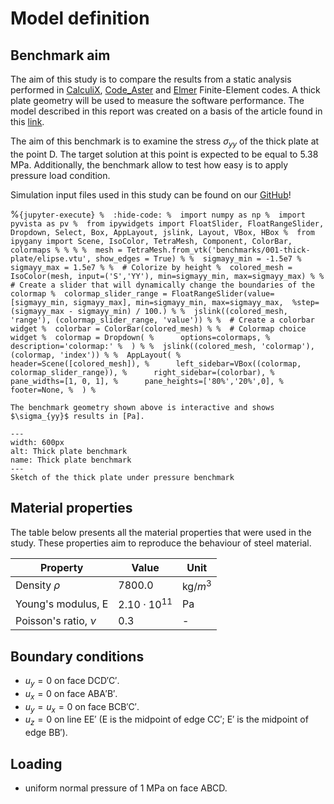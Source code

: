 # Model definition
## Benchmark aim

The aim of this study is to compare the results from a static analysis performed in [CalculiX](http://www.calculix.de/), [Code_Aster](https://code-aster.org/) and [Elmer](http://www.elmerfem.org/blog/) Finite-Element codes. A thick plate geometry will be used to measure the software performance. The model described in this report was created on a basis of the article found in this [link](http://wufengyun.com:888/v6.14/books/bmk/ch04s02anf10.html).

The aim of this benchmark is to examine the stress $\sigma_{yy}$ of the thick plate at the point D. The target solution at this point is expected to be equal to 5.38 MPa. Additionally, the benchmark allow to test how easy is to apply pressure load condition.

Simulation input files used in this study can be found on our [GitHub](https://github.com/spolanski/CoFEA/tree/master/benchmarks/01-LE10-Thick-Plate)!

%```{jupyter-execute}
%  :hide-code:
%  import numpy as np
%  import pyvista as pv
%  from ipywidgets import FloatSlider, FloatRangeSlider, Dropdown, Select, Box, AppLayout, jslink, Layout, VBox, HBox
%  from ipygany import Scene, IsoColor, TetraMesh, Component, ColorBar, colormaps
%
%
%
%  mesh = TetraMesh.from_vtk('benchmarks/001-thick-plate/elipse.vtu', show_edges = True)
%
%  sigmayy_min = -1.5e7
%  sigmayy_max = 1.5e7
%
%  # Colorize by height
%  colored_mesh = IsoColor(mesh, input=('S','YY'), min=sigmayy_min, max=sigmayy_max)
%
%  # Create a slider that will dynamically change the boundaries of the colormap
%  colormap_slider_range = FloatRangeSlider(value=[sigmayy_min, sigmayy_max], min=sigmayy_min, max=sigmayy_max,  %step=(sigmayy_max - sigmayy_min) / 100.)
%
%  jslink((colored_mesh, 'range'), (colormap_slider_range, 'value'))
%
%  # Create a colorbar widget
%  colorbar = ColorBar(colored_mesh)
%
%  # Colormap choice widget
%  colormap = Dropdown(
%      options=colormaps,
%      description='colormap:'
%  )
%
%  jslink((colored_mesh, 'colormap'), (colormap, 'index'))
%
%  AppLayout(
%      header=Scene([colored_mesh]),
%      left_sidebar=VBox((colormap, colormap_slider_range)),
%      right_sidebar=(colorbar),
%      pane_widths=[1, 0, 1],
%      pane_heights=['80%','20%',0],
%      footer=None,
%  )
%```


```{Tip}
The benchmark geometry shown above is interactive and shows $\sigma_{yy}$ results in [Pa].
```

```{figure} .   /sketch.png
---
width: 600px
alt: Thick plate benchmark
name: Thick plate benchmark
---
Sketch of the thick plate under pressure benchmark
```

## Material properties

The table below presents all the material properties that were used in the study. These properties aim to reproduce the behaviour of steel material.

| Property               | Value                | Unit       |
|------------------------|----------------------|------------|
| Density $\rho$         | $7800.0$             | kg/$m^{3}$ |
| Young's modulus, E     | $2.10 \cdot 10^{11}$ | Pa         |
| Poisson's ratio, $\nu$ | 0.3                  | -          |

## Boundary conditions

- $u_y=0$ on face DCD′C′.
- $u_x=0$ on face ABA′B′.
- $u_y=u_x=0$ on face BCB′C′.
- $u_z=0$ on line EE′ (E is the midpoint of edge CC′; E′ is the midpoint of edge BB′).

## Loading
- uniform normal pressure of 1 MPa on face ABCD.
